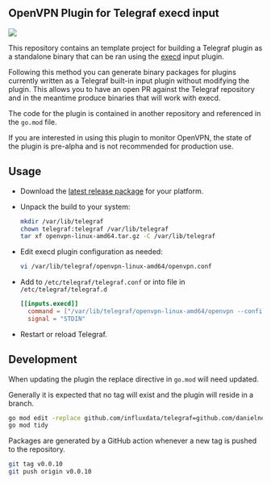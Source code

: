 OpenVPN Plugin for Telegraf execd input
---
![](https://github.com/danielnelson/telegraf-execd-plugins/workflows/Build/badge.svg)

This repository contains an template project for building a Telegraf plugin as
a standalone binary that can be ran using the [execd][] input plugin.

Following this method you can generate binary packages for plugins currently
written as a Telegraf built-in input plugin without modifying the plugin.  This
allows you to have an open PR against the Telegraf repository and in the
meantime produce binaries that will work with execd.

The code for the plugin is contained in another repository and referenced in
the `go.mod` file.

If you are interested in using this plugin to monitor OpenVPN, the state of
the plugin is pre-alpha and is not recommended for production use.

## Usage

- Download the [latest release package][releases] for your platform.

- Unpack the build to your system:
  ```sh
  mkdir /var/lib/telegraf
  chown telegraf:telegraf /var/lib/telegraf
  tar xf openvpn-linux-amd64.tar.gz -C /var/lib/telegraf
  ```

- Edit execd plugin configuration as needed:
  ```sh
  vi /var/lib/telegraf/openvpn-linux-amd64/openvpn.conf
  ```

- Add to `/etc/telegraf/telegraf.conf` or into file in `/etc/telegraf/telegraf.d`
  ```toml
  [[inputs.execd]]
    command = ["/var/lib/telegraf/openvpn-linux-amd64/openvpn --config /var/lib/telegraf/openvpn-linux-amd64/openvpn.conf"]
    signal = "STDIN"
  ```

- Restart or reload Telegraf.

## Development

When updating the plugin the replace directive in `go.mod` will need updated.

Generally it is expected that no tag will exist and the plugin will reside in a branch.
```sh
go mod edit -replace github.com/influxdata/telegraf=github.com/danielnelson/telegraf@openvpn-input
go mod tidy
```

Packages are generated by a GitHub action whenever a new tag is pushed to the repository.
```sh
git tag v0.0.10
git push origin v0.0.10
```


[releases]: https://github.com/danielnelson/telegraf-execd-openvpn/releases/latest
[execd]: https://github.com/influxdata/telegraf/tree/master/plugins/inputs/execd

